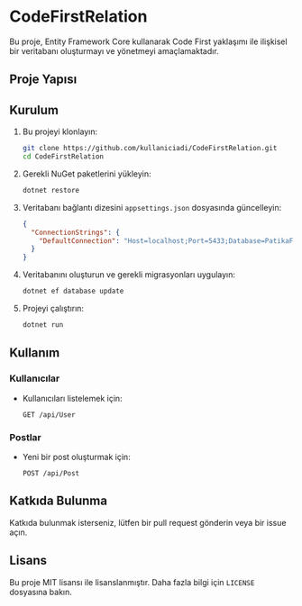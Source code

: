 # CodeFirstRelation

Bu proje, Entity Framework Core kullanarak Code First yaklaşımı ile ilişkisel bir veritabanı oluşturmayı ve yönetmeyi amaçlamaktadır.

## Proje Yapısı

## Kurulum

1. Bu projeyi klonlayın:
    ```sh
    git clone https://github.com/kullaniciadi/CodeFirstRelation.git
    cd CodeFirstRelation
    ```

2. Gerekli NuGet paketlerini yükleyin:
    ```sh
    dotnet restore
    ```

3. Veritabanı bağlantı dizesini `appsettings.json` dosyasında güncelleyin:
    ```json
    {
      "ConnectionStrings": {
        "DefaultConnection": "Host=localhost;Port=5433;Database=PatikaFirstDb2;Username=postgres;Password=123456;"
      }
    }
    ```

4. Veritabanını oluşturun ve gerekli migrasyonları uygulayın:
    ```sh
    dotnet ef database update
    ```

5. Projeyi çalıştırın:
    ```sh
    dotnet run
    ```

## Kullanım

### Kullanıcılar

- Kullanıcıları listelemek için:
    ```http
    GET /api/User
    ```

### Postlar

- Yeni bir post oluşturmak için:
    ```http
    POST /api/Post
    ```

## Katkıda Bulunma

Katkıda bulunmak isterseniz, lütfen bir pull request gönderin veya bir issue açın.

## Lisans

Bu proje MIT lisansı ile lisanslanmıştır. Daha fazla bilgi için `LICENSE` dosyasına bakın.